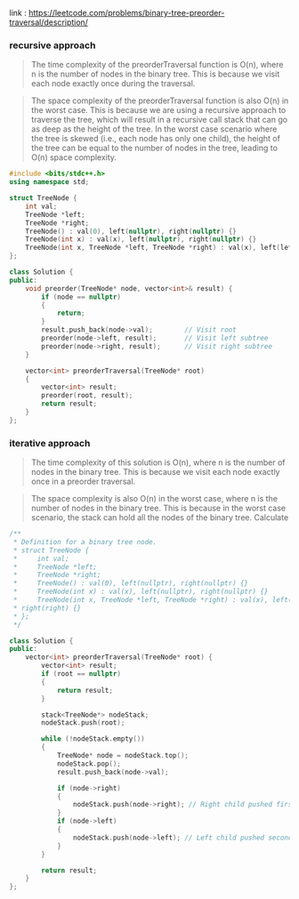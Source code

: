 link : https://leetcode.com/problems/binary-tree-preorder-traversal/description/ 

### recursive approach

>The time complexity of the preorderTraversal function is O(n), where n is the number of nodes in the binary tree. This is because we visit each node exactly once during the traversal.

>The space complexity of the preorderTraversal function is also O(n) in the worst case. This is because we are using a recursive approach to traverse the tree, which will result in a recursive call stack that can go as deep as the height of the tree. In the worst case scenario where the tree is skewed (i.e., each node has only one child), the height of the tree can be equal to the number of nodes in the tree, leading to O(n) space complexity.

```cpp
#include <bits/stdc++.h>
using namespace std;

struct TreeNode {
    int val;
    TreeNode *left;
    TreeNode *right;
    TreeNode() : val(0), left(nullptr), right(nullptr) {}
    TreeNode(int x) : val(x), left(nullptr), right(nullptr) {}
    TreeNode(int x, TreeNode *left, TreeNode *right) : val(x), left(left), right(right) {}
};

class Solution {
public:
    void preorder(TreeNode* node, vector<int>& result) {
        if (node == nullptr)
        {
            return;
        }
        result.push_back(node->val);        // Visit root
        preorder(node->left, result);       // Visit left subtree
        preorder(node->right, result);      // Visit right subtree
    }

    vector<int> preorderTraversal(TreeNode* root)
    {
        vector<int> result;
        preorder(root, result);
        return result;
    }
};

```

### iterative approach 

> The time complexity of this solution is O(n), where n is the number of nodes in the binary tree. This is because we visit each node exactly once in a preorder traversal.

>The space complexity is also O(n) in the worst case, where n is the number of nodes in the binary tree. This is because in the worst case scenario, the stack can hold all the nodes of the binary tree.
Calculate

```cpp
/**
 * Definition for a binary tree node.
 * struct TreeNode {
 *     int val;
 *     TreeNode *left;
 *     TreeNode *right;
 *     TreeNode() : val(0), left(nullptr), right(nullptr) {}
 *     TreeNode(int x) : val(x), left(nullptr), right(nullptr) {}
 *     TreeNode(int x, TreeNode *left, TreeNode *right) : val(x), left(left),
 * right(right) {}
 * };
 */

class Solution {
public:
    vector<int> preorderTraversal(TreeNode* root) {
        vector<int> result;
        if (root == nullptr) 
        {
            return result;
        }

        stack<TreeNode*> nodeStack;
        nodeStack.push(root);

        while (!nodeStack.empty()) 
        {
            TreeNode* node = nodeStack.top();
            nodeStack.pop();
            result.push_back(node->val);

            if (node->right) 
            {
                nodeStack.push(node->right); // Right child pushed first
            }
            if (node->left) 
            {
                nodeStack.push(node->left); // Left child pushed second
            }
        }

        return result;
    }
};

```
